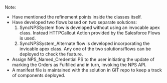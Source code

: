 Note:
- Have mentioned the refinement points inside the classes itself.
- Have developed two flows based on two separate solutions:
    1. SyncNPSSystem flow is developed without using an invocable apex class. Instead HTTPCallout Action provided by the Salesforce Flows is used.
    2. SyncNPSSystem_Alternate flow is developed incorporating the invicable apex class.
    Any one of the two solutions/flows can be deployed to check the feature.
- Assign NPS_Named_Credential PS to the user initiating the update of marking the Orders as Fulfilled and in turn, invoking the NPS API.
- A manifest file is maintained with the solution in GIT repo to keep a track of components deployed.